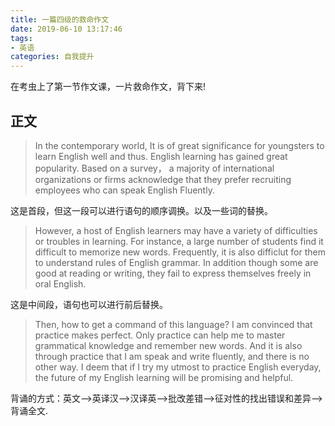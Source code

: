 ```yaml
---
title: 一篇四级的救命作文
date: 2019-06-10 13:17:46
tags:
- 英语
categories: 自我提升
---
```


在考虫上了第一节作文课，一片救命作文，背下来!

<!--more-->

## 正文

> In the contemporary world, It is of great significance for youngsters to learn English well and thus. English learning has gained great popularity. Based on a survey， a majority of international organizations or firms acknowledge that they prefer recruiting employees who can speak English Fluently.   

这是首段，但这一段可以进行语句的顺序调换。以及一些词的替换。

> However, a host of English learners may have a variety of difficulties or troubles in learning. For instance, a large number of students find it difficult to memorize new words. Frequently, it is also difficlut for them to understand rules of English grammar. In addition though some are good at reading or writing, they fail to express themselves freely in oral English.  

这是中间段，语句也可以进行前后替换。

> Then, how to get a command of this language? I am convinced that practice makes perfect. Only practice can help me to master grammatical knowledge and remember new words. And it is also through practice that I am speak and write fluently, and there is no other way. I deem that if I try my utmost to practice English everyday, the future of my English learning will be promising and helpful. 

背诵的方式：英文-->英译汉-->汉译英-->批改差错-->征对性的找出错误和差异-->背诵全文.